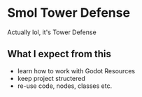 # Smol Tower Defense
Actually lol, it's Tower Defense

## What I expect from this
- learn how to work with Godot Resources
- keep project structered
- re-use code, nodes, classes etc.
